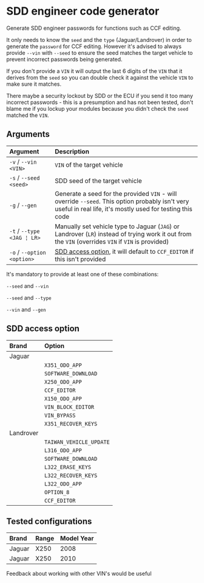 # SDD engineer code generator

Generate SDD engineer passwords for functions such as CCF editing.

It only needs to know the `seed` and the `type` (Jaguar/Landrover) in order to generate the `password` for CCF editing. However it's advised to always provide `--vin` with `--seed` to ensure the seed matches the target vehicle to prevent incorrect passwords being generated.

If you don't provide a `VIN` it will output the last 6 digits of the `VIN` that it derives from the `seed` so you can double check it against the vehicle `VIN` to make sure it matches.

There maybe a security lockout by SDD or the ECU if you send it too many incorrect passwords - this is a presumption and has not been tested, don't blame me if you lockup your modules because you didn't check the `seed` matched the `VIN`.

## Arguments

| Argument | Description |
|:------|:------------|
|`-v` / `--vin <VIN>`|`VIN` of the target vehicle|
|`-s` / `--seed <seed>`|SDD seed of the target vehicle|
|`-g` / `--gen`|Generate a seed for the provided `VIN` - will override `--seed`. This option probably isn't very useful in real life, it's mostly used for testing this code|
|`-t` / `--type <JAG ¦ LR>`|Manually set vehicle type to Jaguar (`JAG`) or Landrover (`LR`) instead of trying work it out from the `VIN` (overrides `VIN` if `VIN` is provided)|
|`-o` / `--option <option>`|[SDD access option](#sdd-access-option), it will default to `CCF_EDITOR` if this isn't provided|

It's mandatory to provide at least one of these combinations:

`--seed` and `--vin`

`--seed` and `--type`

`--vin` and `--gen`

## SDD access option

| Brand | Option |
|:------|:------------|
|Jaguar| |
| |`X351_ODO_APP`|
| |`SOFTWARE_DOWNLOAD`|
| |`X250_ODO_APP`|
| |`CCF_EDITOR`|
| |`X150_ODO_APP`|
| |`VIN_BLOCK_EDITOR`|
| |`VIN_BYPASS`|
| |`X351_RECOVER_KEYS`|
|Landrover| |
| |`TAIWAN_VEHICLE_UPDATE`|
| |`L316_ODO_APP`|
| |`SOFTWARE_DOWNLOAD`|
| |`L322_ERASE_KEYS`|
| |`L322_RECOVER_KEYS`|
| |`L322_ODO_APP`|
| |`OPTION_8`|
| |`CCF_EDITOR`|

## Tested configurations

| Brand | Range | Model Year |
|:------|:-----|:------------|
|Jaguar|X250|2008|
|Jaguar|X250|2010|

Feedback about working with other VIN's would be useful
